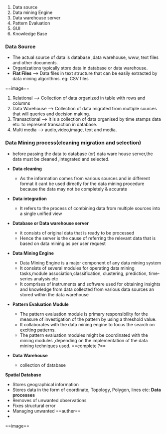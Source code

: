 1. Data source
2. Data mining Engine
3. Data warehouse server
4. Pattern Evaluation
5. GUI
6. Knowledge Base

### Data Source

- The actual source of data is database ,data warehouse, www, text files and other documents.
- Organizations typically store data in database or data warehouse.
- **Flat Files** --> Data files in text structure that can be easily extracted by data mining algorithms.
eg: CSV files

==image==

1. Relational  --> Collection of data organized in table with rows and columns
2. Data Warehouse --> Collection of data migrated from multiple sources that will queries and decision making.
3. Transactional --> It is a collection of data organised by time stamps data etc: to represent transaction in database.
4. Multi media --> audio,video,image, text and media. 

### Data Mining process(cleaning migration and selection)

* before passing the data to database (or) data ware house server,the data must be cleaned ,integrated and selected.
* **Data cleaning** 
	* As the information comes from various sources and in different format it cant be used directly for the data mining procedure because the data may not be completely & accurate
* **Data integration** 
	* It refers to the process of combining data from multiple sources into a single unified view
* **Database or Data warehouse server** 
	* it consists of original data that is ready to be processed 
	* Hence the server is the cause of referring the relevant data that is based on data mining as per user request
* **Data Mining Engine**
	* Data Mining Engine is a major component of any data mining system
	* It consists of several modules for operating data mining tasks,module association,classification, clustering, prediction, time-series analysis etc
	* It comprises of instruments and software used for obtaining insights and knowledge from data collected from various data sources an stored within the data warehouse
* **Pattern Evaluation Module** 
	* The pattern evaluation module is primary responsibility for the measure of investigation of the pattern by using a threshold value.
	* It collaborates with the data mining engine to focus the search on exciting patterns.
	* The pattern evaluation modules might be coordinated with the mining modules ,depending on the implementation of the   data mining techniques used.
==complete ?==

* **Data Warehouse**
	* collection of database


**Spatial Database**
- Stores geographical information
- Stores data in the form of coordinate, Topology, Polygon, lines etc:
**Data processes**
- Removes of unwanted observations
- Fixes structural error
- Managing unwanted ==auther==
- 
==image== 
